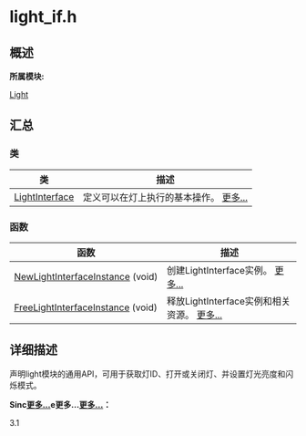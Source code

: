 # light_if.h


## **概述**

**所属模块:**

[Light](_light.md)


## **汇总**


### 类

  | 类 | 描述 | 
| -------- | -------- |
| [LightInterface](_light_interface.md) | 定义可以在灯上执行的基本操作。&nbsp;[更多...](_light_interface.md) | 


### 函数

  | 函数 | 描述 | 
| -------- | -------- |
| [NewLightInterfaceInstance](_light.md#newlightinterfaceinstance)&nbsp;(void) | 创建LightInterface实例。&nbsp;[更多...](_light.md#newlightinterfaceinstance) | 
| [FreeLightInterfaceInstance](_light.md#freelightinterfaceinstance)&nbsp;(void) | 释放LightInterface实例和相关资源。&nbsp;[更多...](_light.md#freelightinterfaceinstance) | 


## **详细描述**

声明light模块的通用API，可用于获取灯ID、打开或关闭灯、并设置灯光亮度和闪烁模式。

**Sinc[更多...](_light_flash_effect.md)e更多...[更多...](_light_info.md)：**

3.1
